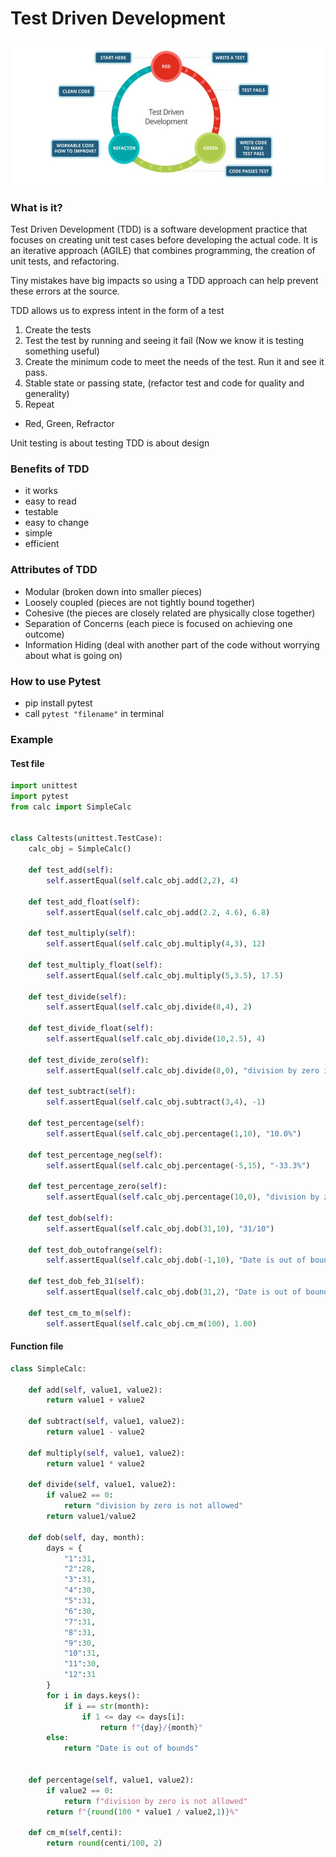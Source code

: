 # Test Driven Development

![img.png](img.png)
### What is it?

 Test Driven Development (TDD) is a software development practice that focuses on creating unit
 test cases before developing the actual code. It is an iterative approach (AGILE) that combines
 programming, the creation of unit tests, and refactoring.

Tiny mistakes have big impacts so using a TDD approach can help prevent these errors at the source.

TDD allows us to express intent in the form of a test
1) Create the tests
2) Test the test by running and seeing it fail
   (Now we know it is testing something useful)
3) Create the minimum code to meet the needs of the test. Run it and see it pass.
4) Stable state or passing state, (refactor test and code for quality and generality)
5) Repeat

- Red, Green, Refractor

Unit testing is about testing
TDD is about design

### Benefits of TDD
- it works
- easy to read
- testable
- easy to change
- simple
- efficient


### Attributes of TDD
- Modular (broken down into smaller pieces)
- Loosely coupled (pieces are not tightly bound together)
- Cohesive (the pieces are closely related are physically close together)
- Separation of Concerns (each piece is focused on achieving one outcome)
- Information Hiding (deal with another part of the code without worrying about what is going on)

### How to use Pytest

- pip install pytest
- call `pytest "filename"` in terminal

### Example
#### Test file
```python
import unittest
import pytest
from calc import SimpleCalc


class Caltests(unittest.TestCase):
    calc_obj = SimpleCalc()

    def test_add(self):
        self.assertEqual(self.calc_obj.add(2,2), 4)

    def test_add_float(self):
        self.assertEqual(self.calc_obj.add(2.2, 4.6), 6.8)

    def test_multiply(self):
        self.assertEqual(self.calc_obj.multiply(4,3), 12)

    def test_multiply_float(self):
        self.assertEqual(self.calc_obj.multiply(5,3.5), 17.5)

    def test_divide(self):
        self.assertEqual(self.calc_obj.divide(8,4), 2)

    def test_divide_float(self):
        self.assertEqual(self.calc_obj.divide(10,2.5), 4)

    def test_divide_zero(self):
        self.assertEqual(self.calc_obj.divide(8,0), "division by zero is not allowed")

    def test_subtract(self):
        self.assertEqual(self.calc_obj.subtract(3,4), -1)

    def test_percentage(self):
        self.assertEqual(self.calc_obj.percentage(1,10), "10.0%")

    def test_percentage_neg(self):
        self.assertEqual(self.calc_obj.percentage(-5,15), "-33.3%")

    def test_percentage_zero(self):
        self.assertEqual(self.calc_obj.percentage(10,0), "division by zero is not allowed")

    def test_dob(self):
        self.assertEqual(self.calc_obj.dob(31,10), "31/10")

    def test_dob_outofrange(self):
        self.assertEqual(self.calc_obj.dob(-1,10), "Date is out of bounds")

    def test_dob_feb_31(self):
        self.assertEqual(self.calc_obj.dob(31,2), "Date is out of bounds")

    def test_cm_to_m(self):
        self.assertEqual(self.calc_obj.cm_m(100), 1.00)


```
#### Function file
```python
class SimpleCalc:

    def add(self, value1, value2):
        return value1 + value2

    def subtract(self, value1, value2):
        return value1 - value2

    def multiply(self, value1, value2):
        return value1 * value2

    def divide(self, value1, value2):
        if value2 == 0:
            return "division by zero is not allowed"
        return value1/value2

    def dob(self, day, month):
        days = {
            "1":31,
            "2":28,
            "3":31,
            "4":30,
            "5":31,
            "6":30,
            "7":31,
            "8":31,
            "9":30,
            "10":31,
            "11":30,
            "12":31
        }
        for i in days.keys():
            if i == str(month):
                if 1 <= day <= days[i]:
                    return f"{day}/{month}"
        else:
            return "Date is out of bounds"


    def percentage(self, value1, value2):
        if value2 == 0:
            return f"division by zero is not allowed"
        return f"{round(100 * value1 / value2,1)}%"

    def cm_m(self,centi):
        return round(centi/100, 2)


```
